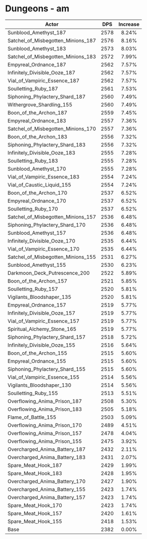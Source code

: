 # Dungeons - am
| Actor | DPS | Increase |
|---|:---:|:---:|
|Sunblood_Amethyst_187|2578|8.24%|
|Satchel_of_Misbegotten_Minions_187|2576|8.16%|
|Sunblood_Amethyst_183|2573|8.03%|
|Satchel_of_Misbegotten_Minions_183|2572|7.99%|
|Empyreal_Ordnance_187|2562|7.57%|
|Infinitely_Divisible_Ooze_187|2562|7.57%|
|Vial_of_Vampiric_Essence_187|2562|7.57%|
|Soulletting_Ruby_187|2561|7.53%|
|Siphoning_Phylactery_Shard_187|2560|7.49%|
|Withergrove_Shardling_155|2560|7.49%|
|Boon_of_the_Archon_187|2559|7.45%|
|Empyreal_Ordnance_183|2557|7.36%|
|Satchel_of_Misbegotten_Minions_170|2557|7.36%|
|Boon_of_the_Archon_183|2556|7.32%|
|Siphoning_Phylactery_Shard_183|2556|7.32%|
|Infinitely_Divisible_Ooze_183|2555|7.28%|
|Soulletting_Ruby_183|2555|7.28%|
|Sunblood_Amethyst_170|2555|7.28%|
|Vial_of_Vampiric_Essence_183|2554|7.24%|
|Vial_of_Caustic_Liquid_155|2554|7.24%|
|Boon_of_the_Archon_170|2537|6.52%|
|Empyreal_Ordnance_170|2537|6.52%|
|Soulletting_Ruby_170|2537|6.52%|
|Satchel_of_Misbegotten_Minions_157|2536|6.48%|
|Siphoning_Phylactery_Shard_170|2536|6.48%|
|Sunblood_Amethyst_157|2536|6.48%|
|Infinitely_Divisible_Ooze_170|2535|6.44%|
|Vial_of_Vampiric_Essence_170|2535|6.44%|
|Satchel_of_Misbegotten_Minions_155|2531|6.27%|
|Sunblood_Amethyst_155|2530|6.23%|
|Darkmoon_Deck_Putrescence_200|2522|5.89%|
|Boon_of_the_Archon_157|2521|5.85%|
|Soulletting_Ruby_157|2520|5.81%|
|Vigilants_Bloodshaper_135|2520|5.81%|
|Empyreal_Ordnance_157|2519|5.77%|
|Infinitely_Divisible_Ooze_157|2519|5.77%|
|Vial_of_Vampiric_Essence_157|2519|5.77%|
|Spiritual_Alchemy_Stone_165|2519|5.77%|
|Siphoning_Phylactery_Shard_157|2518|5.72%|
|Infinitely_Divisible_Ooze_155|2516|5.64%|
|Boon_of_the_Archon_155|2515|5.60%|
|Empyreal_Ordnance_155|2515|5.60%|
|Siphoning_Phylactery_Shard_155|2515|5.60%|
|Vial_of_Vampiric_Essence_155|2514|5.56%|
|Vigilants_Bloodshaper_130|2514|5.56%|
|Soulletting_Ruby_155|2513|5.51%|
|Overflowing_Anima_Prison_187|2508|5.30%|
|Overflowing_Anima_Prison_183|2505|5.18%|
|Flame_of_Battle_155|2503|5.09%|
|Overflowing_Anima_Prison_170|2489|4.51%|
|Overflowing_Anima_Prison_157|2478|4.04%|
|Overflowing_Anima_Prison_155|2475|3.92%|
|Overcharged_Anima_Battery_187|2432|2.11%|
|Overcharged_Anima_Battery_183|2431|2.07%|
|Spare_Meat_Hook_187|2429|1.99%|
|Spare_Meat_Hook_183|2428|1.95%|
|Overcharged_Anima_Battery_170|2427|1.90%|
|Overcharged_Anima_Battery_155|2423|1.74%|
|Overcharged_Anima_Battery_157|2423|1.74%|
|Spare_Meat_Hook_170|2423|1.74%|
|Spare_Meat_Hook_157|2420|1.61%|
|Spare_Meat_Hook_155|2418|1.53%|
|Base|2382|0.00%|
